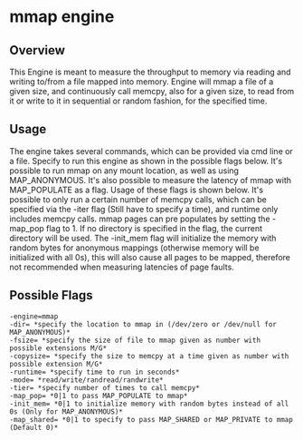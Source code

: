 # mmap engine

## Overview

This Engine is meant to measure the throughput to memory via reading and writing to/from a file mapped into memory. Engine will mmap a file of a given size, and continuously call memcpy, also for a given size, to read from it or write to it in sequential or random fashion, for the specified time.

## Usage

The engine takes several commands, which can be provided via cmd line or a file. Specify to run this engine as shown in the possible flags below. It's possible to run mmap on any mount location, as well as using MAP_ANONYMOUS. It's also possible to measure the latency of mmap with MAP_POPULATE as a flag. Usage of these flags is shown below. It's possible to only run a certain number of memcpy calls, which can be specified via the -iter flag (Still have to specify a time), and runtime only includes memcpy calls. mmap pages can pre populates by setting the -map_pop flag to 1. If no directory is specified in the flag, the current directory will be used. The -init_mem flag will initialize the memory with random bytes for anonymous mappings (otherwise memory will be initialized with all 0s), this will also cause all pages to be mapped, therefore not recommended when measuring latencies of page faults. 

## Possible Flags

```shell
-engine=mmap
-dir= *specify the location to mmap in (/dev/zero or /dev/null for MAP_ANONYMOUS)*
-fsize= *specify the size of file to mmap given as number with possible extensions M/G*
-copysize= *specify the size to memcpy at a time given as number with possible extension M/G*
-runtime= *specify time to run in seconds*
-mode= *read/write/randread/randwrite*
-tier= *specify number of times to call memcpy*
-map_pop= *0|1 to pass MAP_POPULATE to mmap*
-init_mem= *0|1 to initialize memory with random bytes instead of all 0s (Only for MAP_ANONYMOUS)*
-map_shared= *0|1 to specify to pass MAP_SHARED or MAP_PRIVATE to mmap (Default 0)*
```
